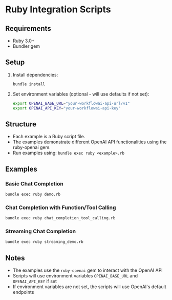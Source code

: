 # Ruby Integration Scripts

## Requirements

- Ruby 3.0+
- Bundler gem

## Setup

1. Install dependencies:
   ```bash
   bundle install
   ```

2. Set environment variables (optional - will use defaults if not set):
   ```bash
   export OPENAI_BASE_URL="your-workflowai-api-url/v1"
   export OPENAI_API_KEY="your-workflowai-api-key"
   ```

## Structure

- Each example is a Ruby script file.
- The examples demonstrate different OpenAI API functionalities using the ruby-openai gem.
- Run examples using: `bundle exec ruby <example>.rb`

## Examples

### Basic Chat Completion
```bash
bundle exec ruby demo.rb
```

### Chat Completion with Function/Tool Calling
```bash
bundle exec ruby chat_completion_tool_calling.rb
```

### Streaming Chat Completion
```bash
bundle exec ruby streaming_demo.rb
```

## Notes

- The examples use the `ruby-openai` gem to interact with the OpenAI API
- Scripts will use environment variables `OPENAI_BASE_URL` and `OPENAI_API_KEY` if set
- If environment variables are not set, the scripts will use OpenAI's default endpoints